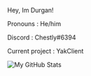 Hey, Im Durgan!

Pronouns : He/him

Discord : Chestly#6394

Current project : YakClient

![My GitHub Stats](https://github-readme-stats.vercel.app/api?username=durganmcbroom&show_icons=true)
